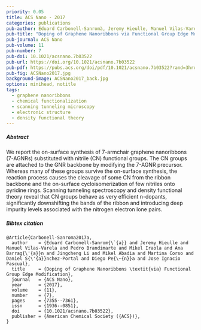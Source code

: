 ```yaml
---
priority: 0.05
title: ACS Nano - 2017
categories: publications
pub-author: Eduard Carbonell-Sanromà, Jeremy Hieulle, Manuel Vilas-Varela, <u>Pedro Brandimarte</u>, Mikel Iraola, Ana Barragán, Jingcheng Li, Mikel Abadia, Martina Corso, Daniel Sánchez-Portal, Diego Peña, and Jose Ignacio Pascual
pub-title: "Doping of Graphene Nanoribbons via Functional Group Edge Modification"
pub-journal: ACS Nano
pub-volume: 11
pub-number: 7
pub-doi: 10.1021/acsnano.7b03522
pub-url: https://doi.org/10.1021/acsnano.7b03522
pub-pdf: https://pubs.acs.org/doi/pdf/10.1021/acsnano.7b03522?rand=3hrqqufq
pub-fig: ACSNano2017.jpg
background-image: ACSNano2017_back.jpg
options: minihead, notitle
tags:
  - graphene nanoribbons
  - chemical functionalization
  - scanning tunneling microscopy
  - electronic structure
  - density functional theory
---
```


##### Abstract

We report the on-surface synthesis of 7-armchair graphene nanoribbons (7-AGNRs) substituted with nitrile (CN) functional groups.
The CN groups are attached to the GNR backbone by modifying the 7-AGNR precursor.
Whereas many of these groups survive the on-surface synthesis, the reaction process causes the cleavage of some CN from the ribbon backbone and the on-surface cycloisomerization of few nitriles onto pyridine rings.
Scanning tunneling spectroscopy and density functional theory reveal that CN groups behave as very efficient n-dopants, significantly downshifting the bands of the ribbon and introducing deep impurity levels associated with the nitrogen electron lone pairs.

##### Bibtex citation

```
@Article{Carbonell-Sanroma2017a,
  author    = {Eduard Carbonell-Sanrom{\`{a}} and Jeremy Hieulle and Manuel Vilas-Varela and Pedro Brandimarte and Mikel Iraola and Ana Barrag{\'{a}}n and Jingcheng Li and Mikel Abadia and Martina Corso and Daniel S{\'{a}}nchez-Portal and Diego Pe{\~{n}}a and Jose Ignacio Pascual},
  title     = {Doping of Graphene Nanoribbons \textit{via} Functional Group Edge Modification},
  journal   = {ACS Nano},
  year      = {2017},
  volume    = {11},
  number    = {7},
  pages     = {7355--7361},
  issn      = {1936--0851},
  doi       = {10.1021/acsnano.7b03522},
  publisher = {American Chemical Society ({ACS})},
}
```

